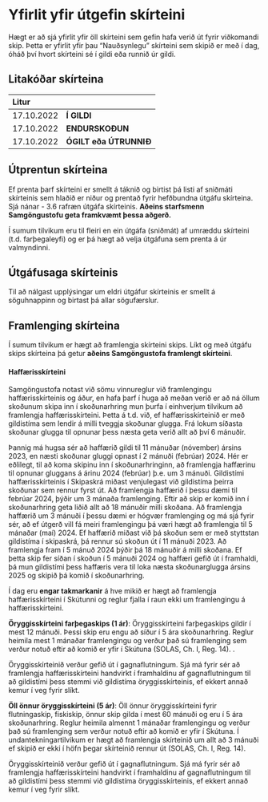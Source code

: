 # Yfirlit yfir útgefin skírteini

Hægt er að sjá yfirlit yfir öll skírteini sem gefin hafa verið út fyrir viðkomandi skip. Þetta er yfirlit yfir þau “Nauðsynlegu” skírteini sem skipið er með í dag, óháð því hvort skírteini sé í gildi eða runnið úr gildi.

## Litakóðar skírteina
| Litur    |      |
|:-----------|:-----------|
|<span class="badge green">17.10.2022</span>| **Í GILDI**  |
|<span class="badge yellow">17.10.2022</span>| **ENDURSKOÐUN** |
|<span class="badge red">17.10.2022</span>| **ÓGILT eða ÚTRUNNIÐ** |


## Útprentun skírteina

Ef prenta þarf skírteini er smellt á táknið og birtist þá listi af sniðmáti skírteinis sem hlaðið er niður og prentað fyrir hefðbundna útgáfu skírteina. Sjá nánar -  3.6 rafræn útgáfa skírteinis.  **Aðeins starfsmenn Samgöngustofu geta framkvæmt þessa aðgerð.**

Í sumum tilvikum eru til fleiri en ein útgáfa (sniðmát) af umræddu skírteini (t.d. farþegaleyfi) og er þá hægt að velja útgáfuna sem prenta á úr valmyndinni. 



## Útgáfusaga skírteinis
Til að nálgast upplýsingar um eldri útgáfur skírteinis er smellt á söguhnappinn og birtast þá allar sögufærslur.


## Framlenging skírteina
Í sumum tilvikum er hægt að framlengja skírteini skips. Líkt og með útgáfu skips skírteina þá getur **aðeins Samgöngustofa framlengt skírteini**.


#### Haffærisskírteini
Samgöngustofa notast við sömu vinnureglur við framlengingu haffærisskírteinis og áður, en hafa þarf í huga að meðan verið er að ná öllum skoðunum skipa inn í skoðunarhring mun þurfa í einhverjum tilvikum að framlengja haffærisskírteini.  Þetta á t.d. við, ef haffærisskírteinið er með gildistíma sem lendir á milli tveggja skoðunar glugga.  Frá lokum síðasta skoðunar glugga til opnunar þess næsta geta verið allt að því 6 mánuðir.


Þannig má hugsa sér að haffærið gildi til 11 mánuðar (nóvember) ársins 2023, en næsti skoðunar gluggi opnast í 2 mánuði (febrúar) 2024.  Hér er eðlilegt, til að koma skipinu inn í skoðunarhringinn, að framlengja haffærinu til opnunar gluggans á árinu 2024 (febrúar) þ.e. um 3 mánuði.  Gildistími haffærisskírteinis í Skipaskrá miðast venjulegast við gildistíma þeirra skoðunar sem rennur fyrst út. Að framlengja haffærið í þessu dæmi til febrúar 2024, þýðir um 3 mánaða framlenging.  Eftir að skip er komið inn í skoðunarhring geta liðið allt að 18 mánuðir milli skoðana.  Að framlengja haffærið um 3 mánuði í þessu dæmi er hógvær framlenging og má sjá fyrir sér, að ef útgerð vill fá meiri framlengingu þá væri hægt að framlengja til 5 mánaðar (maí) 2024.  Ef haffærið miðast við þá skoðun sem er með styttstan gildistíma í skipaskrá, þá rennur sú skoðun út í 11 mánuði 2023.  Að framlengja fram í 5 mánuð 2024 þýðir þá 18 mánuðir á milli skoðana.  Ef þetta skip fer síðan í skoðun í 5 mánuði 2024 og haffæri gefið út í framhaldi, þá mun gildistími þess haffæris vera til loka næsta skoðunarglugga ársins 2025 og skipið þá komið í skoðunarhring.

Í dag eru **engar takmarkanir** á hve mikið er hægt að framlengja haffærisskírteini í Skútunni og reglur fjalla í raun ekki um framlengingu á haffærisskírteini.

**Öryggisskírteini farþegaskips (1 ár)**: Öryggisskírteini farþegaskips gildir í mest 12 mánuði. Þessi skip eru engu að síður í 5 ára skoðunarhring.  Reglur heimila mest 1 mánaðar framlengingu og verður það sú framlenging sem verður notuð eftir að komið er yfir í Skútuna  (SOLAS, Ch. I, Reg. 14). .  

Öryggisskírteinið verður gefið út í gagnaflutningum.  Sjá má fyrir sér að framlengja haffærisskírteini handvirkt í framhaldinu af gagnaflutningum til að gildistími þess stemmi við gildistíma öryggisskírteinis, ef ekkert annað kemur í veg fyrir slíkt.

**Öll önnur öryggisskírteini (5 ár)**:  Öll önnur öryggisskírteini fyrir flutningaskip, fiskiskip, önnur skip gilda í mest 60 mánuði og eru í 5 ára skoðunarhring.  Reglur heimila almennt 1 mánaðar framlengingu og verður það sú framlenging sem verður notuð eftir að komið er yfir í Skútuna.  Í undantekningartilvikum er hægt að framlengja skírteinið um allt að 3 mánuði ef skipið er ekki í höfn þegar skírteinið rennur út (SOLAS, Ch. I, Reg. 14). 

Öryggisskírteinið verður gefið út í gagnaflutningum.  Sjá má fyrir sér að framlengja haffærisskírteini handvirkt í framhaldinu af gagnaflutningum til að gildistími þess stemmi við gildistíma öryggisskírteinis, ef ekkert annað kemur í veg fyrir slíkt.


